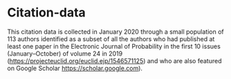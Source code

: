 # Citation-data
This citation data is collected in January 2020 through a small population of 113 authors identified as a subset of all the authors who had published at least one paper in the Electronic Journal of Probability in the first 10 issues (January–October) of volume 24 in 2019 (https://projecteuclid.org/euclid.ejp/1546571125) and who are also featured on Google Scholar https://scholar.google.com).
